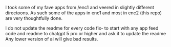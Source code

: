 
I took some of my fave apps from /enc1 and veered in slightly different directoons. As such some of the apps in enc1 and most in enc2 (this repo) are very thoughtfully done. 

I do not update the readme for every code fix- to start with any app feed code and readme  to chatgpt 5 pro or higher and ask it to update the readme Any lower version of ai will give bad results. 
